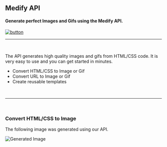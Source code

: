 ## Medify API
#### Generate perfect Images and Gifs using the Medify API.
[![button]( https://img.shields.io/badge/Get%20Your%20API%20Key-grey?style=for-the-badge&logo=javascript)](https://your-link-here.com)

---

<br>

The API generates high quality images and gifs from HTML/CSS code. It is very easy to use and you can get started in minutes.

* Convert HTML/CSS to Image or Gif
* Convert URL to Image or Gif
* Create reusable templates

<br>

---

<br>

### Convert HTML/CSS to Image


The following image was generated using our API.

![Generated Image](https://htgf.s3.amazonaws.com/9tv83-1698983654151.png)


